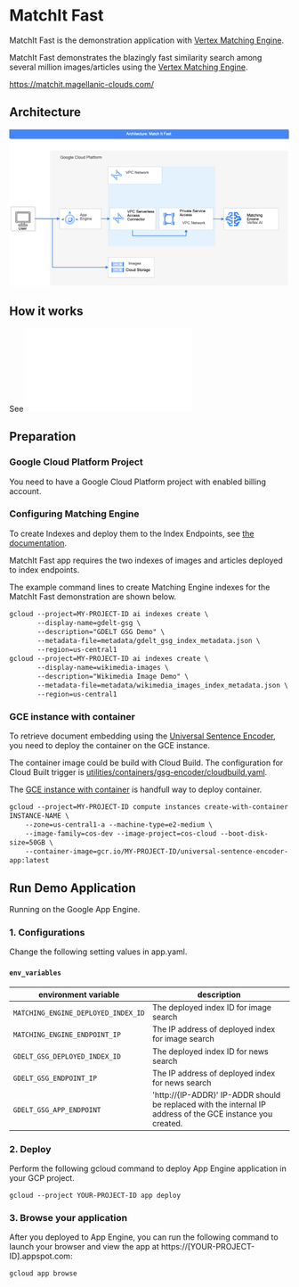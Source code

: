 # MatchIt Fast

MatchIt Fast is the demonstration application with [Vertex Matching Engine](https://cloud.google.com/vertex-ai/docs/matching-engine/overview).

MatchIt Fast demonstrates the blazingly fast similarity search among several million images/articles using the [Vertex Matching Engine](https://cloud.google.com/vertex-ai/docs/matching-engine/overview).

https://matchit.magellanic-clouds.com/

## Architecture

![Architecture](doc/images/MatchItFastArchitecture.png)

## How it works

See ![How it works](doc/HOW_IT_WORKS.md)

## Preparation

### Google Cloud Platform Project

You need to have a Google Cloud Platform project with enabled billing account.

### Configuring Matching Engine

To create Indexes and deploy them to the Index Endpoints, see [the documentation](https://cloud.google.com/vertex-ai/docs/matching-engine/create-manage-index?hl=en).

MatchIt Fast app requires the two indexes of images and articles deployed to index endpoints.

The example command lines to create Matching Engine indexes for the MatchIt Fast demonstration are shown below.

```
gcloud --project=MY-PROJECT-ID ai indexes create \
       --display-name=gdelt-gsg \
       --description="GDELT GSG Demo" \
       --metadata-file=metadata/gdelt_gsg_index_metadata.json \
       --region=us-central1
gcloud --project=MY-PROJECT-ID ai indexes create \
       --display-name=wikimedia-images \
       --description="Wikimedia Image Demo" \
       --metadata-file=metadata/wikimedia_images_index_metadata.json \
       --region=us-central1
```

### GCE instance with container

To retrieve document embedding using the [Universal Sentence Encoder](https://tfhub.dev/google/universal-sentence-encoder/4), you need to deploy the container on the GCE instance.

The container image could be build with Cloud Build. The configuration for Cloud Built trigger is [utilities/containers/gsg-encoder/cloudbuild.yaml](utilities/containers/gsg-encoder/cloudbuild.yaml).

The [GCE instance with container](https://cloud.google.com/compute/docs/containers/deploying-containers) is handfull way to deploy container.

```
gcloud --project=MY-PROJECT-ID compute instances create-with-container INSTANCE-NAME \
    --zone=us-central1-a --machine-type=e2-medium \
    --image-family=cos-dev --image-project=cos-cloud --boot-disk-size=50GB \
    --container-image=gcr.io/MY-PROJECT-ID/universal-sentence-encoder-app:latest
```

## Run Demo Application

Running on the Google App Engine.

### 1. Configurations

Change the following setting values in app.yaml.

#### `env_variables`

| environment variable | description |
|----------------------|-------------|
| `MATCHING_ENGINE_DEPLOYED_INDEX_ID` | The deployed index ID for image search |
| `MATCHING_ENGINE_ENDPOINT_IP` | The IP address of deployed index for image search |
| `GDELT_GSG_DEPLOYED_INDEX_ID` | The deployed index ID for news search |
| `GDELT_GSG_ENDPOINT_IP` | The IP address of deployed index for news search |
| `GDELT_GSG_APP_ENDPOINT` | 'http://{IP-ADDR}' IP-ADDR should be replaced with the internal IP address of the GCE instance you created. |

### 2. Deploy

Perform the following gcloud command to deploy App Engine application in your GCP project.

```
gcloud --project YOUR-PROJECT-ID app deploy
```

### 3. Browse your application

After you deployed to App Engine, you can run the following command to launch your browser and view the app at https://[YOUR-PROJECT-ID].appspot.com:

```
gcloud app browse
```
